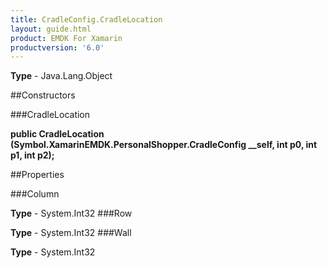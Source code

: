 ```yaml
---
title: CradleConfig.CradleLocation
layout: guide.html
product: EMDK For Xamarin 
productversion: '6.0' 
---
```


    

**Type** - Java.Lang.Object

##Constructors

###CradleLocation

**public CradleLocation (Symbol.XamarinEMDK.PersonalShopper.CradleConfig __self, int p0, int p1, int p2);**


        

##Properties

###Column

        

**Type** - System.Int32
###Row

        

**Type** - System.Int32
###Wall

        

**Type** - System.Int32
